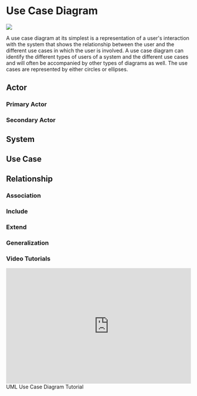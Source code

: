 
# Use Case Diagram

![](https://upload.wikimedia.org/wikipedia/commons/thumb/1/1d/Use_case_restaurant_model.svg/220px-Use_case_restaurant_model.svg.png)


A use case diagram at its simplest is a representation of a user's interaction with the system that shows the relationship between the user and the different use cases in which the user is involved. A use case diagram can identify the different types of users of a system and the different use cases and will often be accompanied by other types of diagrams as well. The use cases are represented by either circles or ellipses.

## Actor
### Primary Actor
### Secondary Actor
## System
## Use Case
## Relationship
### Association 
### Include 
### Extend 
### Generalization 


### Video Tutorials
<div class="columns">
  <div class="column is-6">
  <iframe width="560" height="315" src="https://www.youtube.com/embed/zid-MVo7M-E" frameborder="0" allow="accelerometer; autoplay; encrypted-media; gyroscope; picture-in-picture" allowfullscreen></iframe>
  UML Use Case Diagram Tutorial
  </div>
</div>